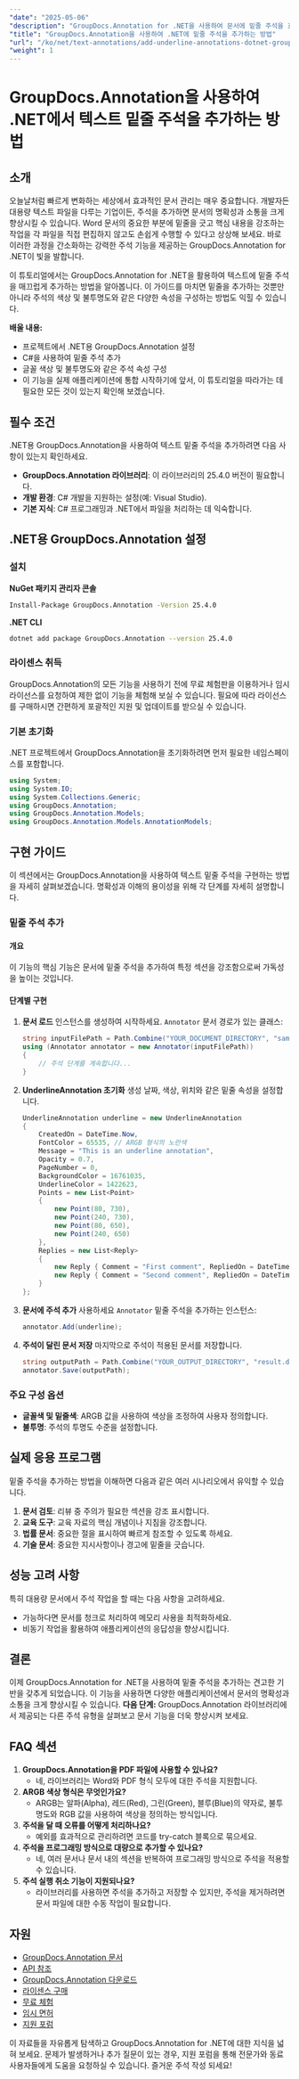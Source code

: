 ```yaml
---
"date": "2025-05-06"
"description": "GroupDocs.Annotation for .NET을 사용하여 문서에 밑줄 주석을 효율적으로 추가하는 방법을 알아보세요. 문서의 명확성을 높이고 소통을 더욱 쉽게 만들어 보세요."
"title": "GroupDocs.Annotation을 사용하여 .NET에 밑줄 주석을 추가하는 방법"
"url": "/ko/net/text-annotations/add-underline-annotations-dotnet-groupdocs/"
"weight": 1
---
```


# GroupDocs.Annotation을 사용하여 .NET에서 텍스트 밑줄 주석을 추가하는 방법
## 소개
오늘날처럼 빠르게 변화하는 세상에서 효과적인 문서 관리는 매우 중요합니다. 개발자든 대용량 텍스트 파일을 다루는 기업이든, 주석을 추가하면 문서의 명확성과 소통을 크게 향상시킬 수 있습니다. Word 문서의 중요한 부분에 밑줄을 긋고 핵심 내용을 강조하는 작업을 각 파일을 직접 편집하지 않고도 손쉽게 수행할 수 있다고 상상해 보세요. 바로 이러한 과정을 간소화하는 강력한 주석 기능을 제공하는 GroupDocs.Annotation for .NET이 빛을 발합니다.

이 튜토리얼에서는 GroupDocs.Annotation for .NET을 활용하여 텍스트에 밑줄 주석을 매끄럽게 추가하는 방법을 알아봅니다. 이 가이드를 마치면 밑줄을 추가하는 것뿐만 아니라 주석의 색상 및 불투명도와 같은 다양한 속성을 구성하는 방법도 익힐 수 있습니다.

**배울 내용:**
- 프로젝트에서 .NET용 GroupDocs.Annotation 설정
- C#을 사용하여 밑줄 주석 추가
- 글꼴 색상 및 불투명도와 같은 주석 속성 구성
- 이 기능을 실제 애플리케이션에 통합
시작하기에 앞서, 이 튜토리얼을 따라가는 데 필요한 모든 것이 있는지 확인해 보겠습니다.
## 필수 조건
.NET용 GroupDocs.Annotation을 사용하여 텍스트 밑줄 주석을 추가하려면 다음 사항이 있는지 확인하세요.
- **GroupDocs.Annotation 라이브러리**: 이 라이브러리의 25.4.0 버전이 필요합니다.
- **개발 환경**: C# 개발을 지원하는 설정(예: Visual Studio).
- **기본 지식**: C# 프로그래밍과 .NET에서 파일을 처리하는 데 익숙합니다.
## .NET용 GroupDocs.Annotation 설정
### 설치
**NuGet 패키지 관리자 콘솔**
```bash
Install-Package GroupDocs.Annotation -Version 25.4.0
```
**.NET CLI**
```bash
dotnet add package GroupDocs.Annotation --version 25.4.0
```
### 라이센스 취득
GroupDocs.Annotation의 모든 기능을 사용하기 전에 무료 체험판을 이용하거나 임시 라이선스를 요청하여 제한 없이 기능을 체험해 보실 수 있습니다. 필요에 따라 라이선스를 구매하시면 간편하게 포괄적인 지원 및 업데이트를 받으실 수 있습니다.
### 기본 초기화
.NET 프로젝트에서 GroupDocs.Annotation을 초기화하려면 먼저 필요한 네임스페이스를 포함합니다.
```csharp
using System;
using System.IO;
using System.Collections.Generic;
using GroupDocs.Annotation;
using GroupDocs.Annotation.Models;
using GroupDocs.Annotation.Models.AnnotationModels;
```
## 구현 가이드
이 섹션에서는 GroupDocs.Annotation을 사용하여 텍스트 밑줄 주석을 구현하는 방법을 자세히 살펴보겠습니다. 명확성과 이해의 용이성을 위해 각 단계를 자세히 설명합니다.
### 밑줄 주석 추가
#### 개요
이 기능의 핵심 기능은 문서에 밑줄 주석을 추가하여 특정 섹션을 강조함으로써 가독성을 높이는 것입니다.
#### 단계별 구현
1. **문서 로드**
   인스턴스를 생성하여 시작하세요. `Annotator` 문서 경로가 있는 클래스:
   ```csharp
   string inputFilePath = Path.Combine("YOUR_DOCUMENT_DIRECTORY", "sample.docx");
   using (Annotator annotator = new Annotator(inputFilePath))
   {
       // 주석 단계를 계속합니다...
   }
   ```
2. **UnderlineAnnotation 초기화**
   생성 날짜, 색상, 위치와 같은 밑줄 속성을 설정합니다.
   ```csharp
   UnderlineAnnotation underline = new UnderlineAnnotation
   {
       CreatedOn = DateTime.Now,
       FontColor = 65535, // ARGB 형식의 노란색
       Message = "This is an underline annotation",
       Opacity = 0.7,
       PageNumber = 0,
       BackgroundColor = 16761035,
       UnderlineColor = 1422623, 
       Points = new List<Point>
       {
           new Point(80, 730),
           new Point(240, 730),
           new Point(80, 650),
           new Point(240, 650)
       },
       Replies = new List<Reply>
       {
           new Reply { Comment = "First comment", RepliedOn = DateTime.Now },
           new Reply { Comment = "Second comment", RepliedOn = DateTime.Now }
       }
   };
   ```
3. **문서에 주석 추가**
   사용하세요 `Annotator` 밑줄 주석을 추가하는 인스턴스:
   ```csharp
   annotator.Add(underline);
   ```
4. **주석이 달린 문서 저장**
   마지막으로 주석이 적용된 문서를 저장합니다.
   ```csharp
   string outputPath = Path.Combine("YOUR_OUTPUT_DIRECTORY", "result.docx");
   annotator.Save(outputPath);
   ```
### 주요 구성 옵션
- **글꼴색 및 밑줄색**: ARGB 값을 사용하여 색상을 조정하여 사용자 정의합니다.
- **불투명**: 주석의 투명도 수준을 설정합니다.
## 실제 응용 프로그램
밑줄 주석을 추가하는 방법을 이해하면 다음과 같은 여러 시나리오에서 유익할 수 있습니다.
1. **문서 검토**: 리뷰 중 주의가 필요한 섹션을 강조 표시합니다.
2. **교육 도구**: 교육 자료의 핵심 개념이나 지침을 강조합니다.
3. **법률 문서**: 중요한 절을 표시하여 빠르게 참조할 수 있도록 하세요.
4. **기술 문서**: 중요한 지시사항이나 경고에 밑줄을 긋습니다.
## 성능 고려 사항
특히 대용량 문서에서 주석 작업을 할 때는 다음 사항을 고려하세요.
- 가능하다면 문서를 청크로 처리하여 메모리 사용을 최적화하세요.
- 비동기 작업을 활용하여 애플리케이션의 응답성을 향상시킵니다.
## 결론
이제 GroupDocs.Annotation for .NET을 사용하여 밑줄 주석을 추가하는 견고한 기반을 갖추게 되었습니다. 이 기능을 사용하면 다양한 애플리케이션에서 문서의 명확성과 소통을 크게 향상시킬 수 있습니다. 
**다음 단계:**
GroupDocs.Annotation 라이브러리에서 제공되는 다른 주석 유형을 살펴보고 문서 기능을 더욱 향상시켜 보세요.
## FAQ 섹션
1. **GroupDocs.Annotation을 PDF 파일에 사용할 수 있나요?**
   - 네, 라이브러리는 Word와 PDF 형식 모두에 대한 주석을 지원합니다.
2. **ARGB 색상 형식은 무엇인가요?**
   - ARGB는 알파(Alpha), 레드(Red), 그린(Green), 블루(Blue)의 약자로, 불투명도와 RGB 값을 사용하여 색상을 정의하는 방식입니다.
3. **주석을 달 때 오류를 어떻게 처리하나요?**
   - 예외를 효과적으로 관리하려면 코드를 try-catch 블록으로 묶으세요.
4. **주석을 프로그래밍 방식으로 대량으로 추가할 수 있나요?**
   - 네, 여러 문서나 문서 내의 섹션을 반복하여 프로그래밍 방식으로 주석을 적용할 수 있습니다.
5. **주석 실행 취소 기능이 지원되나요?**
   - 라이브러리를 사용하면 주석을 추가하고 저장할 수 있지만, 주석을 제거하려면 문서 파일에 대한 수동 작업이 필요합니다.
## 자원
- [GroupDocs.Annotation 문서](https://docs.groupdocs.com/annotation/net/)
- [API 참조](https://reference.groupdocs.com/annotation/net/)
- [GroupDocs.Annotation 다운로드](https://releases.groupdocs.com/annotation/net/)
- [라이센스 구매](https://purchase.groupdocs.com/buy)
- [무료 체험](https://releases.groupdocs.com/annotation/net/)
- [임시 면허](https://purchase.groupdocs.com/temporary-license/)
- [지원 포럼](https://forum.groupdocs.com/c/annotation/) 

이 자료들을 자유롭게 탐색하고 GroupDocs.Annotation for .NET에 대한 지식을 넓혀 보세요. 문제가 발생하거나 추가 질문이 있는 경우, 지원 포럼을 통해 전문가와 동료 사용자들에게 도움을 요청하실 수 있습니다. 즐거운 주석 작성 되세요!